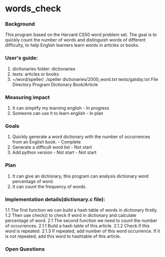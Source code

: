 # words_check
### Background
This program based on the Harvard CS50 word problem set. The goal is to quickly count the number of words and 
distinguish words of different difficulty, to help English learners learn words in articles or books.

### User's guide:
1. dictionaries folder: dictionaries
2. texts: articles or books
3. ~/word/speller/ ./speller dictionaries/2000_word.txt texts/gatsby.txt 
   File Directory    Program Dictionary                 Book/Article

### Measuring impact
1. It can simplify my learning english - In progress
2. Someone can use it to learn english - In plan

### Goals
1. Quickly generate a word dictionary with the number of occurrences from an English book. - Complete
2. Generate a difficult word list - Not start
3. Add python version - Not start - Not start

### Plan
1. It can give an dictionary, this program can analysis dictionary word percentage of word.
2. It can count the frequency of words.

### Implementation details(dictionary.c file):
1.1 The first function we can build a hash table of words in dictionary firstly.
1.2 Then use check() to check if word in dictionary and calculate percentage of word.
2.1 The second function we need to count the number of occurrences.
    2.1.1 Build a hash table of this article.
    2.1.2 Check if this word is repeated.
    2.1.3 If repeated, add number of this word occurrence.
          If it is not repeated, add this word to hashtable of this article.

### Open Questions
